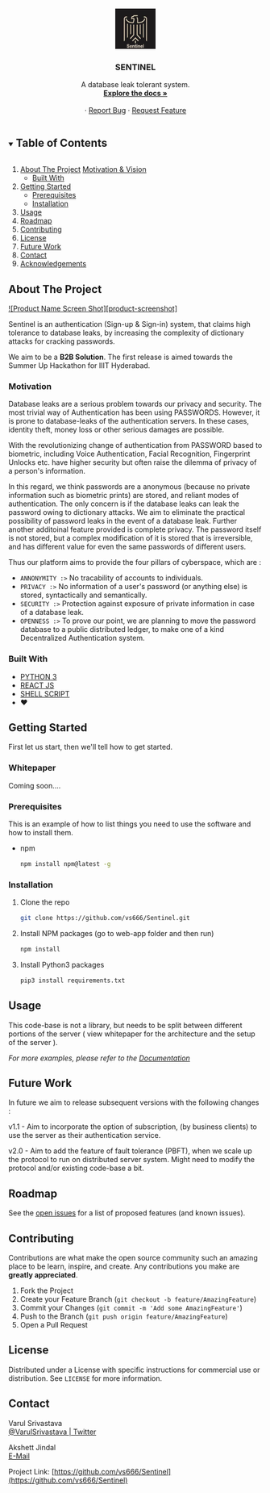 <!-- [![Contributors][contributors-shield]][contributors-url]
[![Forks][forks-shield]][forks-url]
[![Stargazers][stars-shield]][stars-url]
[![Issues][issues-shield]][issues-url]
[![MIT License][license-shield]][license-url]
[![LinkedIn][linkedin-shield]][linkedin-url] -->



<br />
<p align="center">
  <a href="https://github.com/vs666/Sentinel">
    <img src="misc_assets/sentinel-logo.jpg" alt="Logo" width="80" height="80">
  </a>

  <h3 align="center">SENTINEL</h3>

  <p align="center">
    A database leak tolerant system.
    <br />
    <a href="https://github.com/vs666/Sentinel/blob/main/docs/DOCS.md"><strong>Explore the docs »</strong></a>
    <br />
    <br />
    <!-- <a href="https://github.com/vs666/Sentinel">View Demo</a> -->
    ·
    <a href="https://github.com/vs666/Sentinel/issues">Report Bug</a>
    ·
    <a href="https://github.com/vs666/Sentinel/issues">Request Feature</a>
  </p>
</p>



<!-- TABLE OF CONTENTS -->
<details open="open">
  <summary><h2 style="display: inline-block">Table of Contents</h2></summary>
  <ol>
    <li>
      <a href="#about-the-project">About The Project</a>
      <a href="#motivation">Motivation & Vision</a>
      <ul>
        <li><a href="#built-with">Built With</a></li>
      </ul>
    </li>
    <li>
      <a href="#getting-started">Getting Started</a>
      <ul>
        <li><a href="#prerequisites">Prerequisites</a></li>
        <li><a href="#installation">Installation</a></li>
      </ul>
    </li>
    <li><a href="#usage">Usage</a></li>
    <li><a href="#roadmap">Roadmap</a></li>
    <li><a href="#contributing">Contributing</a></li>
    <li><a href="#license">License</a></li>
    <li><a href="#future-work">Future Work</a></li>
    <li><a href="#contact">Contact</a></li>
    <li><a href="#acknowledgements">Acknowledgements</a></li>
  </ol>
</details>



<!-- ABOUT THE PROJECT -->
## About The Project

[![Product Name Screen Shot][product-screenshot]](https://example.com)

Sentinel is an authentication (Sign-up & Sign-in) system, that claims high tolerance to database leaks, by increasing the complexity of dictionary attacks for cracking passwords.

We aim to be a **B2B Solution**. The first release is aimed towards the Summer Up Hackathon for IIIT Hyderabad. 


### Motivation

Database leaks are a serious problem towards our privacy and security. The most trivial way of Authentication has been using PASSWORDS. However, it is prone to database-leaks of the authentication servers. In these cases, identity theft, money loss or other serious damages are possible. 

With the revolutionizing change of authentication from PASSWORD based to biometric, including Voice Authentication, Facial Recognition, Fingerprint Unlocks etc. have higher security but often raise the dilemma of privacy of a person's information. 

In this regard, we think passwords are a anonymous (because no private information such as biometric prints) are stored, and reliant modes of authentication. The only concern is if the database leaks can leak the password owing to dictionary attacks. We aim to eliminate the practical possibility of password leaks in the event of a database leak. Further another additoinal feature provided is complete privacy. The password itself is not stored, but a complex modification of it is stored that is irreversible, and has different value for even the same passwords of different users.

Thus our platform aims to provide the four pillars of cyberspace, which are : 
  * `ANNONYMITY :>` No tracability of accounts to individuals.
  * `PRIVACY :>` No information of a user's password (or anything else) is stored, syntactically and semantically.
  * `SECURITY :>` Protection against exposure of private information in case of a database leak.
  * `OPENNESS :>` To prove our point, we are planning to move the password database to a public distributed ledger, to make one of a kind Decentralized Authentication system.



### Built With

* [PYTHON 3](https://www.python.org/)
* [REACT JS](https://reactjs.org/)
* [SHELL SCRIPT](https://www.shellscript.sh/)
* :heart:


## Getting Started

First let us start, then we'll tell how to get started.

### Whitepaper 

Coming soon....




### Prerequisites

This is an example of how to list things you need to use the software and how to install them.
* npm
  ```sh
  npm install npm@latest -g
  ```

### Installation

1. Clone the repo
   ```sh
   git clone https://github.com/vs666/Sentinel.git
   ```
2. Install NPM packages (go to web-app folder and then run)
   ```sh
   npm install
   ```
3. Install Python3 packages 
    ```sh
    pip3 install requirements.txt
    ```



## Usage

This code-base is not a library, but needs to be split between different portions of the server ( view whitepaper for the architecture and the setup of the server ). 

_For more examples, please refer to the [Documentation](https://github.com/vs666/Sentinel/blob/main/docs/DOCS.md)_


## Future Work 

In future we aim to release subsequent versions with the following changes : 

v1.1 - Aim to incorporate the option of subscription, (by business clients) to use the server as their authentication service.

v2.0 - Aim to add the feature of fault tolerance (PBFT), when we scale up the protocol to run on distributed server system. Might need to modify the protocol and/or existing code-base a bit.



<!-- ROADMAP -->
## Roadmap

See the [open issues](https://github.com/vs666/Sentinel/issues) for a list of proposed features (and known issues).



<!-- CONTRIBUTING -->
## Contributing

Contributions are what make the open source community such an amazing place to be learn, inspire, and create. Any contributions you make are **greatly appreciated**.

1. Fork the Project
2. Create your Feature Branch (`git checkout -b feature/AmazingFeature`)
3. Commit your Changes (`git commit -m 'Add some AmazingFeature'`)
4. Push to the Branch (`git push origin feature/AmazingFeature`)
5. Open a Pull Request


<!-- LICENSE -->
## License

Distributed under a License with specific instructions for commercial use or distribution. See `LICENSE` for more information.



<!-- CONTACT -->
## Contact

Varul Srivastava    
[@VarulSrivastava | Twitter](https://twitter.com/VarulSrivastava)   

Akshett Jindal    
[E-Mail](mailto:akshett.jindal@research.iiit.ac.in)   



Project Link: [https://github.com/vs666/Sentinel](https://github.com/vs666/Sentinel)



<!-- MARKDOWN LINKS & IMAGES -->
<!-- https://www.markdownguide.org/basic-syntax/#reference-style-links -->
[contributors-shield]: https://img.shields.io/github/contributors/vs666/Sentinel.svg?style=for-the-badge
[contributors-url]: https://github.com/vs666/Sentinel/graphs/contributors
[forks-shield]: https://img.shields.io/github/forks/vs666/Sentinel.svg?style=for-the-badge
[forks-url]: https://github.com/vs666/Sentinel/network/members
[stars-shield]: https://img.shields.io/github/stars/vs666/repo.svg?style=for-the-badge
[stars-url]: https://github.com/vs666/repo/stargazers
[issues-shield]: https://img.shields.io/github/issues/vs666/repo.svg?style=for-the-badge
[issues-url]: https://github.com/vs666/Sentinel/issues
[license-shield]: https://img.shields.io/github/license/vs666/Sentinel.svg?style=for-the-badge
[license-url]: https://github.com/vs666/Sentinel/blob/main/LICENSE
[linkedin-shield]: https://img.shields.io/badge/-LinkedIn-black.svg?style=for-the-badge&logo=linkedin&colorB=555
[linkedin-url]: https://www.linkedin.com/in/varul-srivastava-497547198/
